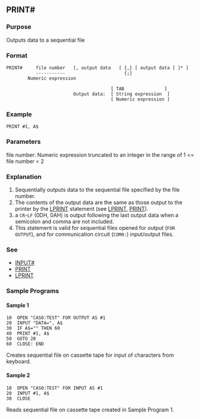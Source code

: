 ## PRINT#

### Purpose
Outputs data to a sequential file

### Format
```basic
PRINT#     file number   [, output data   [ {,} [ output data ] ]* ]
           -----------                      {;}
        Numeric expression
        
                                       [ TAB               ]
                         Output data:  [ String expression  ]
                                       [ Numeric expression ]
```

### Example
```basic
PRINT #1, A$
```

### Parameters
file number: Numeric expression truncated to an integer in the range of 1 <= file number < 2

### Explanation
1. Sequentially outputs data to the sequential file specified by the file number.
2. The contents of the output data are the same as those output to the printer by the [LPRINT](LPRINT.md)
statement (see [LPRINT](LPRINT.md), [PRINT](PRINT.md)).
3. a `CR`-`LF` (0DH, 0AH) is output following the last output data when a semicolon and comma are not included.
4. This statement is valid for sequential files opened for output (`FOR OUTPUT`), and for communication circuit (`COM0:`) input/output files.

### See
 - [INPUT#](INPUT_HASH.md)
 - [PRINT](PRINT.md)
 - [LPRINT](LPRINT.md)

### Sample Programs

#### Sample 1
```basic
10  OPEN "CAS0:TEST" FOR OUTPUT AS #1
20  INPUT "DATA=", A$
30  IF A$="" THEN 60
40  PRINT #1, A$
50  GOTO 20
60  CLOSE: END
```

Creates sequential file on cassette tape for input of characters from keyboard.

#### Sample 2
```basic
10  OPEN "CAS0:TEST" FOR INPUT AS #1
20  INPUT #1, A$
30  CLOSE
```
Reads sequential file on cassette tape created in Sample Program 1.
